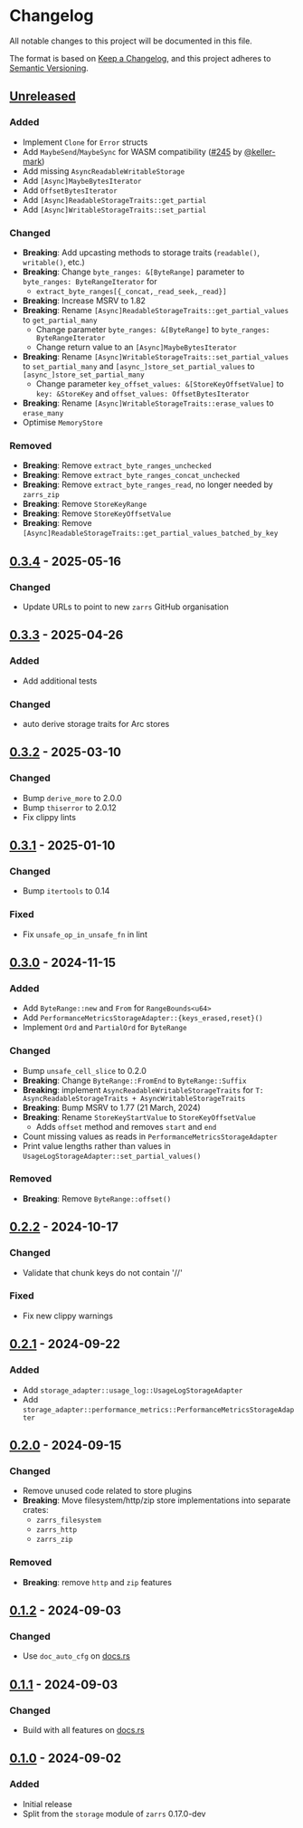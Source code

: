 # Changelog

All notable changes to this project will be documented in this file.

The format is based on [Keep a Changelog](https://keepachangelog.com/en/1.0.0/),
and this project adheres to [Semantic Versioning](https://semver.org/spec/v2.0.0.html).

## [Unreleased]

### Added
- Implement `Clone` for `Error` structs
- Add `MaybeSend`/`MaybeSync` for WASM compatibility ([#245] by [@keller-mark])
- Add missing `AsyncReadableWritableStorage`
- Add `[Async]MaybeBytesIterator`
- Add `OffsetBytesIterator`
- Add `[Async]ReadableStorageTraits::get_partial`
- Add `[Async]WritableStorageTraits::set_partial`

### Changed
- **Breaking**: Add upcasting methods to storage traits (`readable()`, `writable()`, etc.)
- **Breaking**: Change `byte_ranges: &[ByteRange]` parameter to `byte_ranges: ByteRangeIterator` for
  - `extract_byte_ranges[{_concat,_read_seek,_read}]`
- **Breaking**: Increase MSRV to 1.82
- **Breaking**: Rename `[Async]ReadableStorageTraits::get_partial_values` to `get_partial_many`
  - Change parameter `byte_ranges: &[ByteRange]` to `byte_ranges: ByteRangeIterator`
  - Change return value to an `[Async]MaybeBytesIterator`
- **Breaking**: Rename `[Async]WritableStorageTraits::set_partial_values` to `set_partial_many` and `[async_]store_set_partial_values` to `[async_]store_set_partial_many`
  - Change parameter `key_offset_values: &[StoreKeyOffsetValue]` to `key: &StoreKey` and `offset_values: OffsetBytesIterator`
- **Breaking**: Rename `[Async]WritableStorageTraits::erase_values` to `erase_many`
- Optimise `MemoryStore`

### Removed
- **Breaking**: Remove `extract_byte_ranges_unchecked`
- **Breaking**: Remove `extract_byte_ranges_concat_unchecked`
- **Breaking**: Remove `extract_byte_ranges_read`, no longer needed by `zarrs_zip`
- **Breaking**: Remove `StoreKeyRange`
- **Breaking**: Remove `StoreKeyOffsetValue`
- **Breaking**: Remove `[Async]ReadableStorageTraits::get_partial_values_batched_by_key`

[#245]: https://github.com/zarrs/zarrs/pull/245

## [0.3.4] - 2025-05-16

### Changed
- Update URLs to point to new `zarrs` GitHub organisation

## [0.3.3] - 2025-04-26

### Added
- Add additional tests

### Changed
- auto derive storage traits for Arc stores

## [0.3.2] - 2025-03-10

### Changed
- Bump `derive_more` to 2.0.0
- Bump `thiserror` to 2.0.12
- Fix clippy lints

## [0.3.1] - 2025-01-10

### Changed
- Bump `itertools` to 0.14

### Fixed
- Fix `unsafe_op_in_unsafe_fn` in lint

## [0.3.0] - 2024-11-15

### Added
 - Add `ByteRange::new` and `From` for `RangeBounds<u64>`
 - Add `PerformanceMetricsStorageAdapter::{keys_erased,reset}()`
 - Implement `Ord` and `PartialOrd` for `ByteRange`

### Changed
 - Bump `unsafe_cell_slice` to 0.2.0
 - **Breaking**: Change `ByteRange::FromEnd` to `ByteRange::Suffix`
 - **Breaking**: implement `AsyncReadableWritableStorageTraits` for `T: AsyncReadableStorageTraits + AsyncWritableStorageTraits`
 - **Breaking**: Bump MSRV to 1.77 (21 March, 2024)
 - **Breaking**: Rename `StoreKeyStartValue` to `StoreKeyOffsetValue`
   - Adds `offset` method and removes `start` and `end`
 - Count missing values as reads in `PerformanceMetricsStorageAdapter`
 - Print value lengths rather than values in `UsageLogStorageAdapter::set_partial_values()`

### Removed
 - **Breaking**: Remove `ByteRange::offset()`

## [0.2.2] - 2024-10-17

### Changed
 - Validate that chunk keys do not contain '//'

### Fixed
 - Fix new clippy warnings

## [0.2.1] - 2024-09-22

### Added
 - Add `storage_adapter::usage_log::UsageLogStorageAdapter`
 - Add `storage_adapter::performance_metrics::PerformanceMetricsStorageAdapter`

## [0.2.0] - 2024-09-15

### Changed
 - Remove unused code related to store plugins
 - **Breaking**: Move filesystem/http/zip store implementations into separate crates:
   - `zarrs_filesystem`
   - `zarrs_http`
   - `zarrs_zip`

### Removed
 - **Breaking**: remove `http` and `zip` features

## [0.1.2] - 2024-09-03

### Changed
 - Use `doc_auto_cfg` on [docs.rs](https://docs.rs/)

## [0.1.1] - 2024-09-03

### Changed
 - Build with all features on [docs.rs](https://docs.rs/)

## [0.1.0] - 2024-09-02

### Added
 - Initial release
 - Split from the `storage` module of `zarrs` 0.17.0-dev

[unreleased]: https://github.com/zarrs/zarrs/compare/zarrs_storage-v0.3.4...HEAD
[0.3.4]: https://github.com/LDeakin/zarrs/releases/tag/zarrs_storage-v0.3.4
[0.3.3]: https://github.com/LDeakin/zarrs/releases/tag/zarrs_storage-v0.3.3
[0.3.2]: https://github.com/LDeakin/zarrs/releases/tag/zarrs_storage-v0.3.2
[0.3.1]: https://github.com/LDeakin/zarrs/releases/tag/zarrs_storage-v0.3.1
[0.3.0]: https://github.com/LDeakin/zarrs/releases/tag/zarrs_storage-v0.3.0
[0.2.2]: https://github.com/LDeakin/zarrs/releases/tag/zarrs_storage-v0.2.2
[0.2.1]: https://github.com/LDeakin/zarrs/releases/tag/zarrs_storage-v0.2.1
[0.2.0]: https://github.com/LDeakin/zarrs/releases/tag/zarrs_storage-v0.2.0
[0.1.2]: https://github.com/LDeakin/zarrs/releases/tag/zarrs_storage-v0.1.2
[0.1.1]: https://github.com/LDeakin/zarrs/releases/tag/zarrs_storage-v0.1.1
[0.1.0]: https://github.com/LDeakin/zarrs/releases/tag/zarrs_storage-v0.1.0

[@keller-mark]: https://github.com/keller-mark
